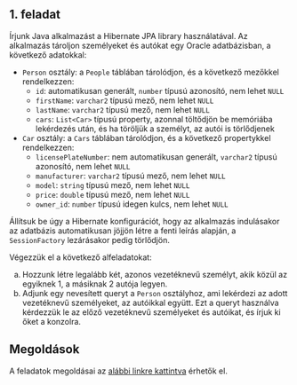 ## 1. feladat

Írjunk Java alkalmazást a Hibernate JPA library használatával. Az alkalmazás tároljon személyeket és autókat egy Oracle adatbázisban, a következő adatokkal:

* `Person` osztály: a `People` táblában tárolódjon, és a következő mezőkkel rendelkezzen:
  * `id`: automatikusan generált, `number` típusú azonosító, nem lehet `NULL`
  * `firstName`: `varchar2` típusú mező, nem lehet `NULL`
  * `lastName`: `varchar2` típusú mező, nem lehet `NULL`
  * `cars`: `List<Car>` típusú property, azonnal töltődjön be memóriába lekérdezés után, és ha töröljük a személyt, az autói is törlődjenek
* `Car` osztály: a `Cars` táblában tárolódjon, és a következő propertykkel rendelkezzen:
  * `licensePlateNumber`: nem automatikusan generált, `varchar2` típusú azonosító, nem lehet `NULL`
  * `manufacturer`: `varchar2` típusú mező, nem lehet `NULL`
  * `model`: `string` típusú mező, nem lehet `NULL`
  * `price`: `double` típusú mező, nem lehet `NULL`
  * `owner_id`: `number` típusú idegen kulcs, nem lehet `NULL`

Állítsuk be úgy a Hibernate konfigurációt, hogy az alkalmazás indulásakor az adatbázis automatikusan jöjjön létre a fenti leírás alapján, a `SessionFactory` lezárásakor pedig törlődjön.

Végezzük el a következő alfeladatokat:

<ol type="a">
  <li>Hozzunk létre legalább két, azonos vezetéknevű személyt, akik közül az egyiknek 1, a másiknak 2 autója legyen.</li>
  <li>Adjunk egy nevesített queryt a <code>Person</code> osztályhoz, ami lekérdezi az adott vezetéknevű személyeket, az autóikkal együtt. Ezt a queryt használva kérdezzük le az előző vezetéknevű személyeket és autóikat, és írjuk ki őket a konzolra.</li>
</ol>

## Megoldások

A feladatok megoldásai az [alábbi linkre kattintva](assets/courses/db/lab02/solution.zip) érhetők el.

